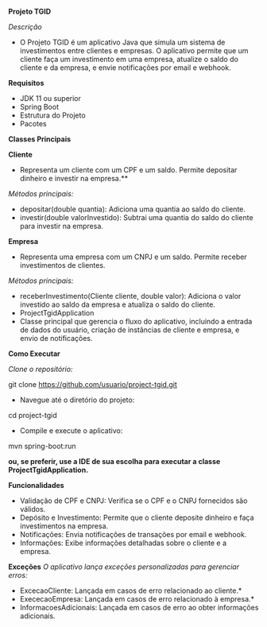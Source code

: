 **Projeto TGID**

*Descrição*

- O Projeto TGID é um aplicativo Java que simula um sistema de investimentos entre clientes e empresas. O aplicativo permite que um cliente faça um investimento em uma empresa, atualize o saldo do cliente e da empresa, e envie notificações por email e webhook.

**Requisitos**

- JDK 11 ou superior
- Spring Boot
- Estrutura do Projeto
- Pacotes

  
**Classes Principais**

**Cliente**
- Representa um cliente com um CPF e um saldo. Permite depositar dinheiro e investir na empresa.**

*Métodos principais:*
- depositar(double quantia): Adiciona uma quantia ao saldo do cliente.
- investir(double valorInvestido): Subtrai uma quantia do saldo do cliente para investir na empresa.

**Empresa**
- Representa uma empresa com um CNPJ e um saldo. Permite receber investimentos de clientes.

*Métodos principais:*
- receberInvestimento(Cliente cliente, double valor): Adiciona o valor investido ao saldo da empresa e atualiza o saldo do cliente.
- ProjectTgidApplication
- Classe principal que gerencia o fluxo do aplicativo, incluindo a entrada de dados do usuário, criação de instâncias de cliente e empresa, e envio de notificações.

**Como Executar**

*Clone o repositório:*

git clone https://github.com/usuario/project-tgid.git
- Navegue até o diretório do projeto:

cd project-tgid
- Compile e execute o aplicativo:

mvn spring-boot:run

**ou, se preferir, use a IDE de sua escolha para executar a classe ProjectTgidApplication.**

**Funcionalidades**
- Validação de CPF e CNPJ: Verifica se o CPF e o CNPJ fornecidos são válidos.
- Depósito e Investimento: Permite que o cliente deposite dinheiro e faça investimentos na empresa.
- Notificações: Envia notificações de transações por email e webhook.
- Informações: Exibe informações detalhadas sobre o cliente e a empresa.

**Exceções**
*O aplicativo lança exceções personalizadas para gerenciar erros:*
- ExcecaoCliente: Lançada em casos de erro relacionado ao cliente.*
- ExececaoEmpresa: Lançada em casos de erro relacionado à empresa.*
- InformacoesAdicionais: Lançada em casos de erro ao obter informações adicionais.
